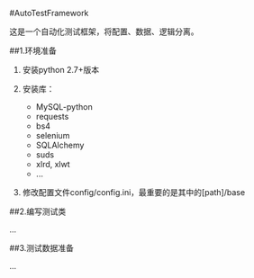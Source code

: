 #AutoTestFramework

这是一个自动化测试框架，将配置、数据、逻辑分离。

##1.环境准备

1. 安装python 2.7+版本

2. 安装库：
    - MySQL-python
    - requests
    - bs4
    - selenium
    - SQLAlchemy
    - suds
    - xlrd, xlwt
    - ... 

3. 修改配置文件config/config.ini，最重要的是其中的[path]/base

##2.编写测试类

...


##3.测试数据准备

...

